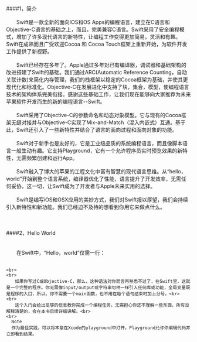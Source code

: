 ####1，简介
<br>
<br>
　　Swift是一款全新的面向IOS和OS Apps的编程语言，建立在C语言和Objective-C语言的基础之上，而且，完美兼容C语言。Swift采用了安全编程模式，增加了许多现代语言的新特性，让编程工作变得更加简易，灵活和有趣。Swift在成熟而且广受欢迎Cocoa 和 Cocoa Touch框架上重新开始，为软件开发工作提供了新视野。<br>
<br>
　　Swift已经存在多年了。Apple通过多年对已有编译器，调试器和基础架构的改进搭建了Swift的基础。我们通过ARC(Automatic Reference Counting，自动关联计数)来简化内存管理，我们的栈框架以稳定的Cocoa框架为基础，并使其更现代化和标准化。Objective-C在发展进化中支持了块，集合，模型，使编程语言技术的架构体系完美衔接。感谢这些基础工作，让我们现在能够向大家推荐为未来苹果软件开发而生的新的编程语言--Swift。<br>
<br>
　　Swift采用了Objective-C的参数命名和动态对象模型。它与现有的Cocoa框架无缝对接并与Objective-C实现了Mix-and-Match（混入内嵌式）互通。基于此，Swift还引入了一些新特性并结合了语言的面向过程和面向对象的功能。<br>
<br>
　　Swift对于新手也是友好的，它是工业级品质的系统编程语言，而且像脚本语言一般生动有趣。它支持Playground，它有一个允许程序员实时预览效果的新特性，无需频繁创建和运行App。<br>
<br>
　　Swift融入了博大的苹果的工程文化中富有智慧的现代语言思维。从“hello，world”开始到整个语言系统，编译器优化了性能，语言提升了开发效率，无需任何妥协，这一切，让Swift成为了开发者与Apple未来实用的选择。<br>
<br>
　　Swift是编写iOS和OSX应用的美妙方式，我们对Swift报以厚望，我们会持续引入新特性和新功能。我们已经迫不及待的想看到你用它来做点什么。<br>
<br>
<br>
<br>
####2，Hello World
<br>
<br>
<br>
　　在Swift中，“Hello，world”仅需一行：<br>
<br>
```pringIn("Hello World")//python
<br>
<br>
　　如果你写过C或Objective-C，那么，这种语法对你而言再熟悉不过了，在Swift里，这就是一个完整的程序。你无需像input/output或字符串句柄一样引入任何库或功能，全局变量既是程序的入口，所以，你不需要一个main函数，也不用在每个语句结束时加上分号。<br>
<br>
　　这个入门会给出足够的信息教你完成一个编程任务。无需担心你还不理解一些东西，所有没解释清楚的，会在本书后续详细讲解。<br>
<br>
  Note
  作为最佳实践，可以将本章在Xcode的playground中打开。Playground允许你编辑代码并立即看到结果。
